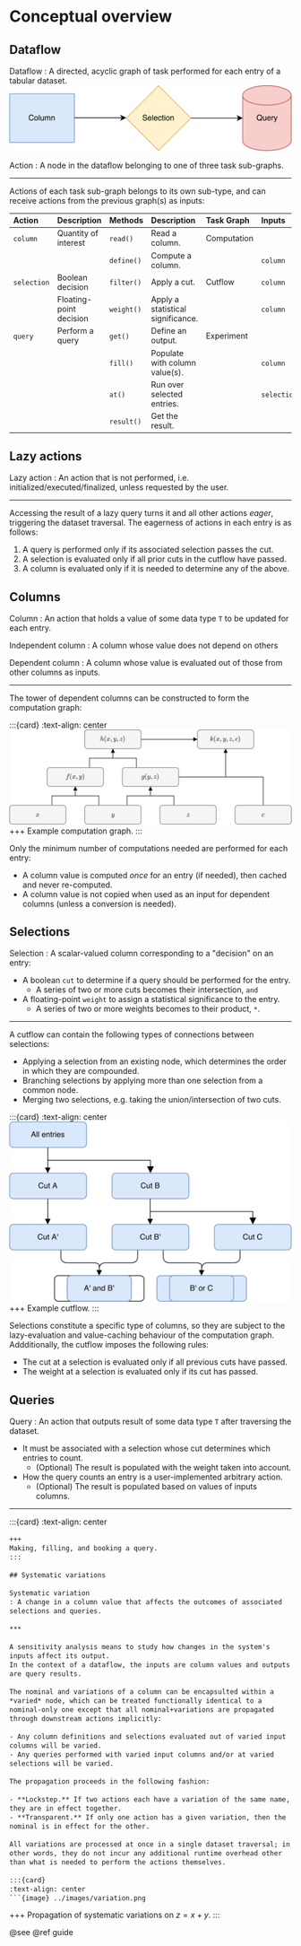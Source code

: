 # Conceptual overview

## Dataflow

Dataflow
: A directed, acyclic graph of task performed for each entry of a tabular dataset.
  ![dataflow](../images/dataflow.png)

Action
: A node in the dataflow belonging to one of three task sub-graphs.

***

Actions of each task sub-graph belongs to its own sub-type, and can receive actions from the previous graph(s) as inputs:

| Action | Description | Methods | Description | Task Graph | Inputs |
| :--- | :-- | :-- | :-- | :-- | :-- | 
| `column` | Quantity of interest | `read()` | Read a column. | Computation |  |
| | | `define()` | Compute a column. | | `column` |
| `selection` | Boolean decision | `filter()` | Apply a cut. | Cutflow | `column` |
| | Floating-point decision | `weight()` | Apply a statistical significance. | | `column` |
| `query` | Perform a query | `get()` | Define an output. | Experiment | |
| | | `fill()` | Populate with column value(s). | | `column` |
| | | `at()` | Run over selected entries. | | `selection` |
| | | `result()` | Get the result. | | |

## Lazy actions

Lazy action
: An action that is not performed, i.e. initialized/executed/finalized, unless requested by the user.

***

Accessing the result of a lazy query turns it and all other actions *eager*, triggering the dataset traversal.
The eagerness of actions in each entry is as follows:

1. A query is performed only if its associated selection passes the cut.
2. A selection is evaluated only if all prior cuts in the cutflow have passed.
3. A column is evaluated only if it is needed to determine any of the above.

## Columns

Column
: An action that holds a value of some data type `T` to be updated for each entry.

Independent column
: A column whose value does not depend on others

Dependent column
: A column whose value is evaluated out of those from other columns as inputs.

***

The tower of dependent columns can be constructed to form the computation graph:

:::{card}
:text-align: center
![computation](../images/computation.png)
+++
Example computation graph.
:::

Only the minimum number of computations needed are performed for each entry:
- A column value is computed *once* for an entry (if needed), then cached and never re-computed.
- A column value is not copied when used as an input for dependent columns (unless a conversion is needed).

## Selections

Selection
: A scalar-valued column corresponding to a "decision" on an entry:
  - A boolean `cut` to determine if a query should be performed for the entry.
    - A series of two or more cuts becomes their intersection, `and`
  - A floating-point `weight` to assign a statistical significance to the entry.
    - A series of two or more weights becomes to their product, `*`.

***

A cutflow can contain the following types of connections between selections:

- Applying a selection from an existing node, which determines the order in which they are compounded.
- Branching selections by applying more than one selection from a common node.
- Merging two selections, e.g. taking the union/intersection of two cuts.

:::{card}
:text-align: center
![cutflow](../images/cutflow.png)
+++
Example cutflow.
:::

Selections constitute a specific type of columns, so they are subject to the lazy-evaluation and value-caching behaviour of the computation graph.
Addditionally, the cutflow imposes the following rules:
- The cut at a selection is evaluated only if all previous cuts have passed.
- The weight at a selection is evaluated only if its cut has passed.

## Queries

Query
: An action that outputs result of some data type `T` after traversing the dataset.
  - It must be associated with a selection whose cut determines which entries to count.
    - (Optional) The result is populated with the weight taken into account.
  - How the query counts an entry is a user-implemented arbitrary action.
    - (Optional) The result is populated based on values of inputs columns.

***

:::{card}
:text-align: center
```{image} ../images/query_1.png
+++
Making, filling, and booking a query.
:::

## Systematic variations

Systematic variation
: A change in a column value that affects the outcomes of associated selections and queries.

***

A sensitivity analysis means to study how changes in the system's inputs affect its output. 
In the context of a dataflow, the inputs are column values and outputs are query results.

The nominal and variations of a column can be encapsulted within a *varied* node, which can be treated functionally identical to a nominal-only one except that all nominal+variations are propagated through downstream actions implicitly:

- Any column definitions and selections evaluated out of varied input columns will be varied.
- Any queries performed with varied input columns and/or at varied selections will be varied.

The propagation proceeds in the following fashion:

- **Lockstep.** If two actions each have a variation of the same name, they are in effect together.
- **Transparent.** If only one action has a given variation, then the nominal is in effect for the other.

All variations are processed at once in a single dataset traversal; in other words, they do not incur any additional runtime overhead other than what is needed to perform the actions themselves.

:::{card}
:text-align: center
```{image} ../images/variation.png
```
+++
Propagation of systematic variations on $z = x+y$.
:::

@see @ref guide